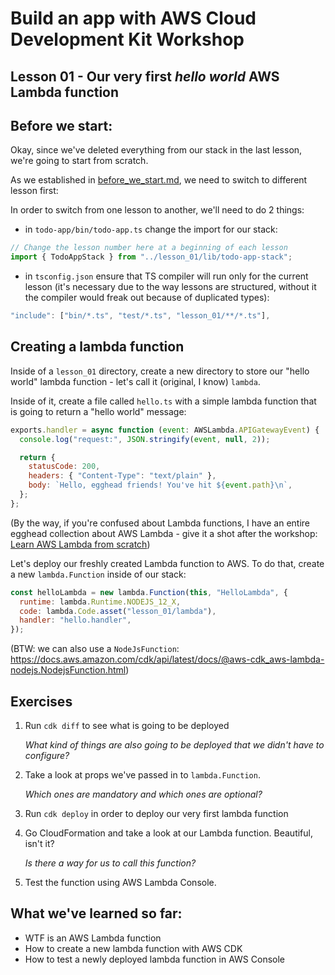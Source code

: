 # Build an app with AWS Cloud Development Kit Workshop

## Lesson 01 - Our very first _hello world_ AWS Lambda function

## Before we start:

Okay, since we've deleted everything from our stack in the last lesson, we're going to start from scratch.

As we established in [before_we_start.md](/before_we_start.md), we need to switch to different lesson first:

In order to switch from one lesson to another, we'll need to do 2 things:

- in `todo-app/bin/todo-app.ts` change the import for our stack:

```js
// Change the lesson number here at a beginning of each lesson
import { TodoAppStack } from "../lesson_01/lib/todo-app-stack";
```

- in `tsconfig.json` ensure that TS compiler will run only for the current lesson (it's necessary due to the way lessons are structured, without it the compiler would freak out because of duplicated types):

```js
"include": ["bin/*.ts", "test/*.ts", "lesson_01/**/*.ts"],
```

## Creating a lambda function

Inside of a `lesson_01` directory, create a new directory to store our "hello world" lambda function - let's call it (original, I know) `lambda`.

Inside of it, create a file called `hello.ts` with a simple lambda function that is going to return a "hello world" message:

```js
exports.handler = async function (event: AWSLambda.APIGatewayEvent) {
  console.log("request:", JSON.stringify(event, null, 2));

  return {
    statusCode: 200,
    headers: { "Content-Type": "text/plain" },
    body: `Hello, egghead friends! You've hit ${event.path}\n`,
  };
};
```

(By the way, if you're confused about Lambda functions, I have an entire egghead collection about AWS Lambda - give it a shot after the workshop: [Learn AWS Lambda from scratch](https://egghead.io/playlists/learn-aws-lambda-from-scratch-d29d?af=6p5abz))

Let's deploy our freshly created Lambda function to AWS. To do that, create a new `lambda.Function` inside of our stack:

```js
const helloLambda = new lambda.Function(this, "HelloLambda", {
  runtime: lambda.Runtime.NODEJS_12_X,
  code: lambda.Code.asset("lesson_01/lambda"),
  handler: "hello.handler",
});
```

(BTW: we can also use a `NodeJsFunction`: https://docs.aws.amazon.com/cdk/api/latest/docs/@aws-cdk_aws-lambda-nodejs.NodejsFunction.html)

## Exercises

1. Run `cdk diff` to see what is going to be deployed

   _What kind of things are also going to be deployed that we didn't have to configure?_

2. Take a look at props we've passed in to `lambda.Function`.

   _Which ones are mandatory and which ones are optional?_

3. Run `cdk deploy` in order to deploy our very first lambda function

4. Go CloudFormation and take a look at our Lambda function. Beautiful, isn't it?

   _Is there a way for us to call this function?_

5. Test the function using AWS Lambda Console.

## What we've learned so far:

- WTF is an AWS Lambda function
- How to create a new lambda function with AWS CDK
- How to test a newly deployed lambda function in AWS Console

